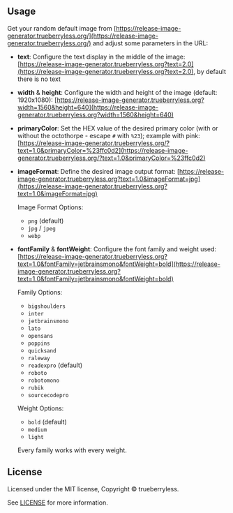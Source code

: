 ## Usage

Get your random default image from [https://release-image-generator.trueberryless.org/](https://release-image-generator.trueberryless.org/) and adjust some parameters in the URL:

- **text**: Configure the text display in the middle of the image: [https://release-image-generator.trueberryless.org?text=2.0](https://release-image-generator.trueberryless.org?text=2.0), by default there is no text
- **width** & **height**: Configure the width and height of the image (default: 1920x1080): [https://release-image-generator.trueberryless.org?width=1560&height=640](https://release-image-generator.trueberryless.org?width=1560&height=640)
- **primaryColor**: Set the HEX value of the desired primary color (with or without the octothorpe - escape `#` with `%23`); example with pink: [https://release-image-generator.trueberryless.org/?text=1.0&primaryColor=%23ffc0d2](https://release-image-generator.trueberryless.org/?text=1.0&primaryColor=%23ffc0d2)
- **imageFormat**: Define the desired image output format: [https://release-image-generator.trueberryless.org?text=1.0&imageFormat=jpg](https://release-image-generator.trueberryless.org?text=1.0&imageFormat=jpg)

  Image Format Options:

  - `png` (default)
  - `jpg` / `jpeg`
  - `webp`
  
- **fontFamily** & **fontWeight**: Configure the font family and weight used: [https://release-image-generator.trueberryless.org?text=1.0&fontFamily=jetbrainsmono&fontWeight=bold](https://release-image-generator.trueberryless.org?text=1.0&fontFamily=jetbrainsmono&fontWeight=bold)

  Family Options:

  - `bigshoulders`
  - `inter`
  - `jetbrainsmono`
  - `lato`
  - `opensans`
  - `poppins`
  - `quicksand`
  - `raleway`
  - `readexpro` (default)
  - `roboto`
  - `robotomono`
  - `rubik`
  - `sourcecodepro`

  Weight Options:

  - `bold` (default)
  - `medium`
  - `light`

  Every family works with every weight.

## License

Licensed under the MIT license, Copyright © trueberryless.

See [LICENSE](/LICENSE) for more information.
